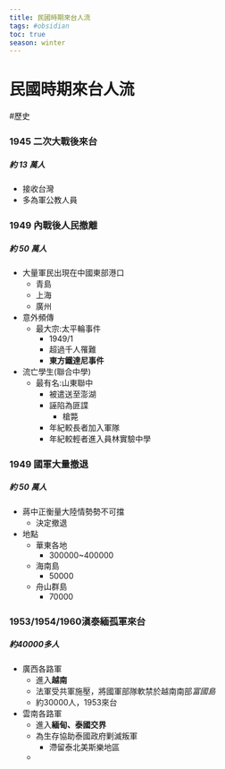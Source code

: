 ```yaml
---
title: 民國時期來台人流
tags: #obsidian
toc: true
season: winter
---
```

# 民國時期來台人流
#歷史

### 1945 二次大戰後來台
##### 約 13 萬人
- 接收台灣
- 多為軍公教人員

### 1949 內戰後人民撤離
##### 約 50 萬人
- 大量軍民出現在中國東部港口
    - 青島
    - 上海
    - 廣州
- 意外頻傳
    - 最大宗:太平輪事件
        - 1949/1
        - 超過千人罹難
        - **東方鐵達尼事件**
- 流亡學生(聯合中學)
    - 最有名:山東聯中
        - 被遣送至澎湖
        - 誣陷為匪諜
            - 槍斃
        - 年紀較長者加入軍隊
        - 年紀較輕者進入員林實驗中學

### 1949 國軍大量撤退
##### 約 50 萬人
- 蔣中正衡量大陸情勢勢不可擋
	- 決定撤退
- 地點
	- 華東各地
		- 300000~400000
	- 海南島
		- 50000
	- 舟山群島
		- 70000

### 1953/1954/1960滇泰緬孤軍來台
##### 約40000多人
- 廣西各路軍
	- 進入**越南**
	- 法軍受共軍施壓，將國軍部隊軟禁於越南南部*富國島*
	- 約30000人，1953來台
- 雲南各路軍
	- 進入**緬甸、泰國交界**
	- 為生存協助泰國政府剿滅叛軍
		- 滯留泰北美斯樂地區
	- 

